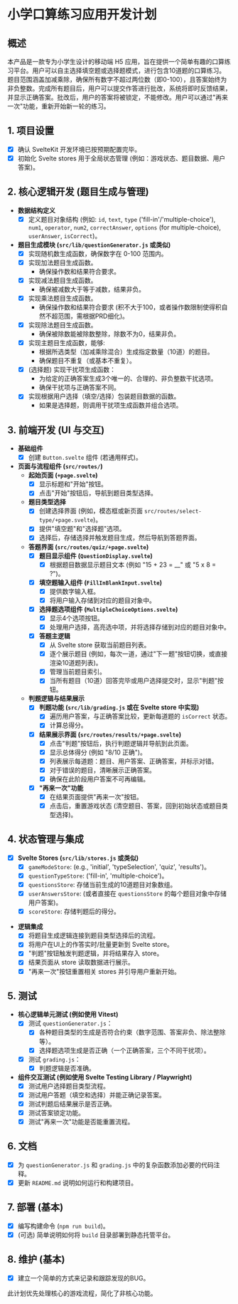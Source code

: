 # 小学口算练习应用开发计划

## 概述
本产品是一款专为小学生设计的移动端 H5 应用，旨在提供一个简单有趣的口算练习平台。用户可以自主选择填空题或选择题模式，进行包含10道题的口算练习。题目范围涵盖加减乘除，确保所有数字不超过两位数（即0-100），且答案始终为非负整数。完成所有题目后，用户可以提交作答进行批改，系统将即时反馈结果，并显示正确答案。批改后，用户的答案将被锁定，不能修改。用户可以通过"再来一次"功能，重新开始新一轮的练习。

## 1. 项目设置
- [x] 确认 SvelteKit 开发环境已按预期配置完毕。
- [x] 初始化 Svelte stores 用于全局状态管理 (例如：游戏状态、题目数据、用户答案)。

## 2. 核心逻辑开发 (题目生成与管理)
- **数据结构定义**
  - [x] 定义题目对象结构 (例如: `id`, `text`, `type` ('fill-in'/'multiple-choice'), `num1`, `operator`, `num2`, `correctAnswer`, `options` (for multiple-choice), `userAnswer`, `isCorrect`)。
- **题目生成模块 (`src/lib/questionGenerator.js` 或类似)**
  - [x] 实现随机数生成函数，确保数字在 0-100 范围内。
  - [x] 实现加法题目生成函数。
    - 确保操作数和结果符合要求。
  - [x] 实现减法题目生成函数。
    - 确保被减数大于等于减数，结果非负。
  - [x] 实现乘法题目生成函数。
    - 确保操作数和结果符合要求 (积不大于100，或者操作数限制使得积自然不超范围，需根据PRD细化)。
  - [x] 实现除法题目生成函数。
    - 确保被除数能被除数整除，除数不为0，结果非负。
  - [x] 实现主题目生成函数，能够:
    - 根据所选类型（加减乘除混合）生成指定数量（10道）的题目。
    - 确保题目不重复（或基本不重复）。
  - [x] (选择题) 实现干扰项生成函数：
    - 为给定的正确答案生成3个唯一的、合理的、非负整数干扰选项。
    - 确保干扰项与正确答案不同。
  - [x] 实现根据用户选择（填空/选择）包装题目数据的函数。
    - 如果是选择题，则调用干扰项生成函数并组合选项。

## 3. 前端开发 (UI 与交互)
- **基础组件**
  - [x] 创建 `Button.svelte` 组件 (若通用样式)。
- **页面与流程组件 (`src/routes/`)**
  - **起始页面 (`+page.svelte`)**
    - [x] 显示标题和"开始"按钮。
    - [x] 点击"开始"按钮后，导航到题目类型选择。
  - **题目类型选择**
    - [x] 创建选择界面 (例如，模态框或新页面 `src/routes/select-type/+page.svelte`)。
    - [x] 提供"填空题"和"选择题"选项。
    - [x] 选择后，存储选择并触发题目生成，然后导航到答题界面。
  - **答题界面 (`src/routes/quiz/+page.svelte`)**
    - [x] **题目显示组件 (`QuestionDisplay.svelte`)**
      - [x] 根据题目数据显示题目文本 (例如 "15 + 23 = __" 或 "5 x 8 = ?")。
    - [x] **填空题输入组件 (`FillInBlankInput.svelte`)**
      - [x] 提供数字输入框。
      - [x] 将用户输入存储到对应的题目对象中。
    - [x] **选择题选项组件 (`MultipleChoiceOptions.svelte`)**
      - [x] 显示4个选项按钮。
      - [x] 处理用户选择，高亮选中项，并将选择存储到对应的题目对象中。
    - [x] **答题主逻辑**
      - [x] 从 Svelte store 获取当前题目列表。
      - [x] 逐个展示题目 (例如，每次一道，通过"下一题"按钮切换，或直接渲染10道题列表)。
      - [x] 管理当前题目索引。
      - [x] 当所有题目（10道）回答完毕或用户选择提交时，显示"判题"按钮。
  - **判题逻辑与结果展示**
    - [x] **判题功能 (`src/lib/grading.js` 或在 Svelte store 中实现)**
      - [x] 遍历用户答案，与正确答案比较，更新每道题的 `isCorrect` 状态。
      - [x] 计算总得分。
    - [x] **结果展示界面 (`src/routes/results/+page.svelte`)**
      - [x] 点击"判题"按钮后，执行判题逻辑并导航到此页面。
      - [x] 显示总体得分 (例如 "8/10 正确")。
      - [x] 列表展示每道题：题目、用户答案、正确答案，并标示对错。
      - [x] 对于错误的题目，清晰展示正确答案。
      - [x] 确保在此阶段用户答案不可再编辑。
    - [x] **"再来一次"功能**
      - [x] 在结果页面提供"再来一次"按钮。
      - [x] 点击后，重置游戏状态 (清空题目、答案，回到初始状态或题目类型选择)。

## 4. 状态管理与集成
- [x] **Svelte Stores (`src/lib/stores.js` 或类似)**
  - [x] `gameModeStore`: (e.g., 'initial', 'typeSelection', 'quiz', 'results')。
  - [x] `questionTypeStore`: ('fill-in', 'multiple-choice')。
  - [x] `questionsStore`: 存储当前生成的10道题目对象数组。
  - [x] `userAnswersStore`: (或者直接在 `questionsStore` 的每个题目对象中存储用户答案)。
  - [x] `scoreStore`: 存储判题后的得分。
- **逻辑集成**
  - [x] 将题目生成逻辑连接到题目类型选择后的流程。
  - [x] 将用户在UI上的作答实时/批量更新到 Svelte store。
  - [x] "判题"按钮触发判题逻辑，并将结果存入 store。
  - [x] 结果页面从 store 读取数据进行展示。
  - [x] "再来一次"按钮重置相关 stores 并引导用户重新开始。

## 5. 测试
- **核心逻辑单元测试 (例如使用 Vitest)**
  - [x] 测试 `questionGenerator.js`：
    - [x] 各种题目类型的生成是否符合约束（数字范围、答案非负、除法整除等）。
    - [x] 选择题选项生成是否正确（一个正确答案，三个不同干扰项）。
  - [x] 测试 `grading.js`：
    - [x] 判题逻辑是否准确。
- **组件交互测试 (例如使用 Svelte Testing Library / Playwright)**
  - [x] 测试用户选择题目类型流程。
  - [x] 测试用户答题（填空和选择）并能正确记录答案。
  - [x] 测试判题后结果展示是否正确。
  - [x] 测试答案锁定功能。
  - [x] 测试"再来一次"功能是否能重置流程。

## 6. 文档
- [x] 为 `questionGenerator.js` 和 `grading.js` 中的复杂函数添加必要的代码注释。
- [x] 更新 `README.md` 说明如何运行和构建项目。

## 7. 部署 (基本)
- [x] 编写构建命令 (`npm run build`)。
- [x] (可选) 简单说明如何将 `build` 目录部署到静态托管平台。

## 8. 维护 (基本)
- [x] 建立一个简单的方式来记录和跟踪发现的BUG。

此计划优先处理核心的游戏流程，简化了非核心功能。 